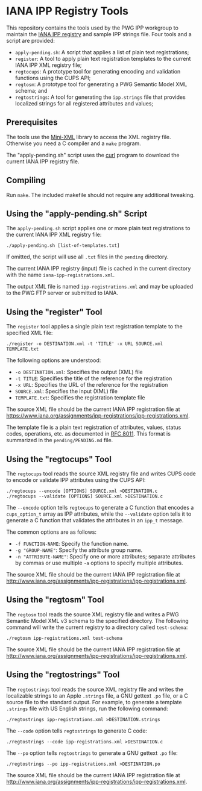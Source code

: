 IANA IPP Registry Tools
=======================

This repository contains the tools used by the PWG IPP workgroup to maintain
the [IANA IPP registry](https://www.iana.org/assignments/ipp-registrations) and
sample IPP strings file.  Four tools and a script are provided:

- `apply-pending.sh`: A script that applies a list of plain text registrations;
- `register`: A tool to apply plain text registration templates to the current
  IANA IPP XML registry file;
- `regtocups`: A prototype tool for generating encoding and validation functions
  using the CUPS API;
- `regtosm`: A prototype tool for generating a PWG Semantic Model XML schema;
  and
- `regtostrings`: A tool for generating the `ipp.strings` file that provides
  localized strings for all registered attributes and values;


Prerequisites
-------------

The tools use the [Mini-XML](https://www.msweet.org/mxml) library to access the
XML registry file.  Otherwise you need a C compiler and a `make` program.

The "apply-pending.sh" script uses the [curl](https://curl.haxx.se) program to
download the current IANA IPP registry file.


Compiling
---------

Run `make`.  The included makefile should not require any additional tweaking.


Using the "apply-pending.sh" Script
-----------------------------------

The `apply-pending.sh` script applies one or more plain text registrations to
the current IANA IPP XML registry file:

    ./apply-pending.sh [list-of-templates.txt]

If omitted, the script will use all `.txt` files in the `pending` directory.

The current IANA IPP registry (input) file is cached in the current directory
with the name `iana-ipp-registrations.xml`.

The output XML file is named `ipp-registrations.xml` and may be uploaded to the
PWG FTP server or submitted to IANA.


Using the "register" Tool
-------------------------

The `register` tool applies a single plain text registration template to the
specified XML file:

    ./register -o DESTINATION.xml -t 'TITLE' -x URL SOURCE.xml TEMPLATE.txt

The following options are understood:

- `-o DESTINATION.xml`: Specifies the output (XML) file
- `-t TITLE`: Specifies the title of the reference for the registration
- `-x URL`: Specifies the URL of the reference for the registration
- `SOURCE.xml`: Specifies the input (XML) file
- `TEMPLATE.txt`: Specifies the registration template file

The source XML file should be the current IANA IPP registration file at
<https://www.iana.org/assignments/ipp-registrations/ipp-registrations.xml>.

The template file is a plain text registration of attributes, values, status
codes, operations, etc. as documented in
[RFC 8011](https://tools.ietf.org/html/rfc8011).  This format is summarized in
the `pending/PENDING.md` file.


Using the "regtocups" Tool
--------------------------

The `regtocups` tool reads the source XML registry file and writes CUPS code to
encode or validate IPP attributes using the CUPS API:

    ./regtocups --encode [OPTIONS] SOURCE.xml >DESTINATION.c
    ./regtocups --validate [OPTIONS] SOURCE.xml >DESTINATION.c

The `--encode` option tells `regtocups` to generate a C function that encodes a
`cups_option_t` array as IPP attributes, while the `--validate` option tells it
to generate a C function that validates the attributes in an `ipp_t` message.

The common options are as follows:

- `-f FUNCTION-NAME`: Specify the function name.
- `-g "GROUP-NAME"`: Specify the attribute group name.
- `-n "ATTRIBUTE-NAME"`: Specify one or more attributes; separate attributes by
  commas or use multiple `-a` options to specify multiple attributes.

The source XML file should be the current IANA IPP registration file at
<http://www.iana.org/assignments/ipp-registrations/ipp-registrations.xml>.


Using the "regtosm" Tool
------------------------

The `regtosm` tool reads the source XML registry file and writes a PWG Semantic Model XML v3 schema to the specified directory.  The following command will write the current registry to a directory called `test-schema`:

    ./regtosm ipp-registrations.xml test-schema

The source XML file should be the current IANA IPP registration file at
<http://www.iana.org/assignments/ipp-registrations/ipp-registrations.xml>.


Using the "regtostrings" Tool
-----------------------------

The `regtostrings` tool reads the source XML registry file and writes the
localizable strings to an Apple `.strings` file, a GNU gettext `.po` file, or
a C source file to the standard output.  For example, to generate a template
`.strings` file with US English strings, run the following command:

    ./regtostrings ipp-registrations.xml >DESTINATION.strings

The `--code` option tells `regtostrings` to generate C code:

    ./regtostrings --code ipp-registrations.xml >DESTINATION.c

The `--po` option tells `regtostrings` to generate a GNU gettext `.po` file:

    ./regtostrings --po ipp-registrations.xml >DESTINATION.po

The source XML file should be the current IANA IPP registration file at
<http://www.iana.org/assignments/ipp-registrations/ipp-registrations.xml>.
